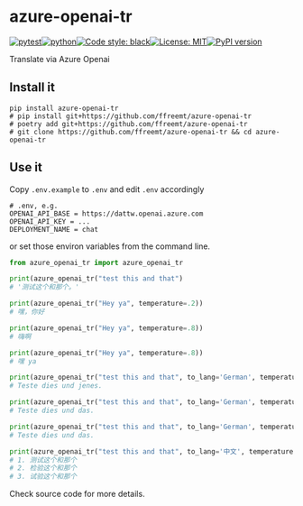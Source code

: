 # azure-openai-tr
[![pytest](https://github.com/ffreemt/azure-openai-tr/actions/workflows/routine-tests.yml/badge.svg)](https://github.com/ffreemt/azure-openai-tr/actions)[![python](https://img.shields.io/static/v1?label=python+&message=3.10%2B&color=blue)](https://www.python.org/downloads/)[![Code style: black](https://img.shields.io/badge/code%20style-black-000000.svg)](https://github.com/psf/black)[![License: MIT](https://img.shields.io/badge/License-MIT-yellow.svg)](https://opensource.org/licenses/MIT)[![PyPI version](https://badge.fury.io/py/azure_openai_tr.svg)](https://badge.fury.io/py/azure_openai_tr)

Translate via Azure Openai

## Install it

```shell
pip install azure-openai-tr
# pip install git+https://github.com/ffreemt/azure-openai-tr
# poetry add git+https://github.com/ffreemt/azure-openai-tr
# git clone https://github.com/ffreemt/azure-openai-tr && cd azure-openai-tr
```

## Use it

Copy `.env.example` to `.env` and edit `.env` accordingly
```
# .env, e.g.
OPENAI_API_BASE = https://dattw.openai.azure.com
OPENAI_API_KEY = ...
DEPLOYMENT_NAME = chat
```

or set those environ variables from the command line.

```python
from azure_openai_tr import azure_openai_tr

print(azure_openai_tr("test this and that")
# '测试这个和那个。'

print(azure_openai_tr("Hey ya", temperature=.2))
# 嘿，你好

print(azure_openai_tr("Hey ya", temperature=.8))
# 嗨啊

print(azure_openai_tr("Hey ya", temperature=.8))
# 嘿 ya

print(azure_openai_tr("test this and that", to_lang='German', temperature=.8))
# Teste dies und jenes.

print(azure_openai_tr("test this and that", to_lang='German', temperature=.8))
# Teste dies und das.

print(azure_openai_tr("test this and that", to_lang='German', temperature=.1))
# Teste dies und das.

print(azure_openai_tr("test this and that", to_lang='中文', temperature=.8, template='翻成 {to_lang}, 列出3个版本\n {text}'))
# 1. 测试这个和那个
# 2. 检验这个和那个
# 3. 试验这个和那个
```

Check source code for more details.